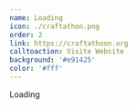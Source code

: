 ```yaml
---
name: Loading
icon: ./craftathon.png
order: 2
link: https://craftathoon.org
calltoaction: Visite Website
background: '#e91425'
color: '#fff'
---
```


Loading
